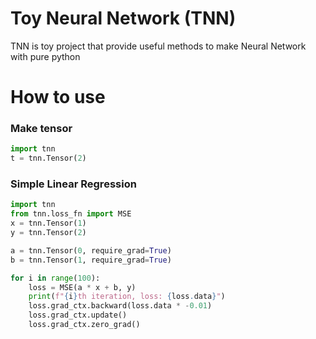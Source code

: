# Toy Neural Network (TNN)
TNN is toy project that provide useful methods to make Neural Network with pure python  

# How to use
### Make tensor
```python
import tnn
t = tnn.Tensor(2)
```

### Simple Linear Regression
```python
import tnn
from tnn.loss_fn import MSE
x = tnn.Tensor(1)
y = tnn.Tensor(2)

a = tnn.Tensor(0, require_grad=True)
b = tnn.Tensor(1, require_grad=True)

for i in range(100):
    loss = MSE(a * x + b, y)
    print(f"{i}th iteration, loss: {loss.data}")
    loss.grad_ctx.backward(loss.data * -0.01)
    loss.grad_ctx.update()
    loss.grad_ctx.zero_grad()
```
